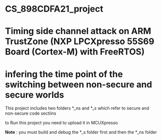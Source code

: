 # CS_898CDFA21_project

# Timing side channel attack on ARM TrustZone (NXP LPCXpresso 55S69 Board (Cortex-M) with FreeRTOS) 
# infering the time point of the switching between non-secure and secure worlds 

This project includes two folders *_ns and *_s which refer to secure and non-secure code sectiins 

to Run this project you need to upload it in MCUXpresso 

**Note** : you must build and debug the *_s folder first and then the *_ns folder 



